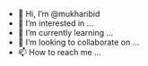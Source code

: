 - 👋 Hi, I’m @mukharibid
- 👀 I’m interested in ...
- 🌱 I’m currently learning ...
- 💞️ I’m looking to collaborate on ...
- 📫 How to reach me ...

<!---
mukharibid/mukharibid is a ✨ special ✨ repository because its `README.md` (this file) appears on your GitHub profile.
You can click the Preview link to take a look at your changes.
--->
